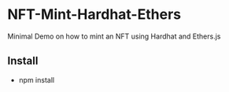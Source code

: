 # NFT-Mint-Hardhat-Ethers
Minimal Demo on how to mint an NFT using Hardhat and Ethers.js

## Install
- npm install
